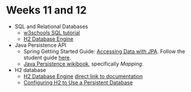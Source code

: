 # Weeks 11 and 12

- SQL and Relational Databases
	- [w3schools SQL tutorial](https://www.w3schools.com/sql/)
	- [H2 Database Engine](http://www.h2database.com)
- Java Persistence API
	- Spring Getting Started Guide: [Accessing Data with JPA](https://spring.io/guides/gs/accessing-data-jpa/). Follow the student guide [here](https://wecancodeit.github.io/java-resources/spring/getting-started-guides/accessing-data-with-jpa/).
	- [Java Persistence wikibook](https://en.wikibooks.org/wiki/Java_Persistence), specifically *Mapping*.
- H2 database
	- [H2 Database Engine](http://www.h2database.com/html/main.html) [direct link to documentation]()
	- [Configuring H2 to Use a Persistent Database](https://wecancodeit.github.io/java-resources/data-access/h2/persistent-storage/)